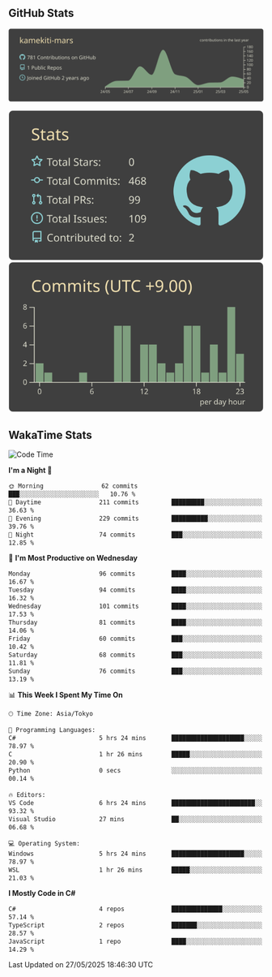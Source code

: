 ## GitHub Stats
[![](https://raw.githubusercontent.com/kamekiti-mars/kamekiti-mars/main/profile-summary-card-output/zenburn/0-profile-details.svg)](https://github.com/vn7n24fzkq/github-profile-summary-cards)
<!-- [![](https://raw.githubusercontent.com/kamekiti-mars/kamekiti-mars/main/profile-summary-card-output/zenburn/1-repos-per-language.svg)](https://github.com/vn7n24fzkq/github-profile-summary-cards) [![](https://raw.githubusercontent.com/kamekiti-mars/kamekiti-mars/main/profile-summary-card-output/zenburn/2-most-commit-language.svg)](https://github.com/vn7n24fzkq/github-profile-summary-cards) -->
[![](https://raw.githubusercontent.com/kamekiti-mars/kamekiti-mars/main/profile-summary-card-output/zenburn/3-stats.svg)](https://github.com/vn7n24fzkq/github-profile-summary-cards) [![](https://raw.githubusercontent.com/kamekiti-mars/kamekiti-mars/main/profile-summary-card-output/zenburn/4-productive-time.svg)](https://github.com/vn7n24fzkq/github-profile-summary-cards)

## WakaTime Stats
<!--START_SECTION:waka-->
![Code Time](http://img.shields.io/badge/Code%20Time-177%20hrs%2023%20mins-blue)

**I'm a Night 🦉** 

```text
🌞 Morning                62 commits          ███░░░░░░░░░░░░░░░░░░░░░░   10.76 % 
🌆 Daytime                211 commits         █████████░░░░░░░░░░░░░░░░   36.63 % 
🌃 Evening                229 commits         ██████████░░░░░░░░░░░░░░░   39.76 % 
🌙 Night                  74 commits          ███░░░░░░░░░░░░░░░░░░░░░░   12.85 % 
```
📅 **I'm Most Productive on Wednesday** 

```text
Monday                   96 commits          ████░░░░░░░░░░░░░░░░░░░░░   16.67 % 
Tuesday                  94 commits          ████░░░░░░░░░░░░░░░░░░░░░   16.32 % 
Wednesday                101 commits         ████░░░░░░░░░░░░░░░░░░░░░   17.53 % 
Thursday                 81 commits          ████░░░░░░░░░░░░░░░░░░░░░   14.06 % 
Friday                   60 commits          ███░░░░░░░░░░░░░░░░░░░░░░   10.42 % 
Saturday                 68 commits          ███░░░░░░░░░░░░░░░░░░░░░░   11.81 % 
Sunday                   76 commits          ███░░░░░░░░░░░░░░░░░░░░░░   13.19 % 
```


📊 **This Week I Spent My Time On** 

```text
🕑︎ Time Zone: Asia/Tokyo

💬 Programming Languages: 
C#                       5 hrs 24 mins       ████████████████████░░░░░   78.97 % 
C                        1 hr 26 mins        █████░░░░░░░░░░░░░░░░░░░░   20.90 % 
Python                   0 secs              ░░░░░░░░░░░░░░░░░░░░░░░░░   00.14 % 

🔥 Editors: 
VS Code                  6 hrs 24 mins       ███████████████████████░░   93.32 % 
Visual Studio            27 mins             ██░░░░░░░░░░░░░░░░░░░░░░░   06.68 % 

💻 Operating System: 
Windows                  5 hrs 24 mins       ████████████████████░░░░░   78.97 % 
WSL                      1 hr 26 mins        █████░░░░░░░░░░░░░░░░░░░░   21.03 % 
```

**I Mostly Code in C#** 

```text
C#                       4 repos             ██████████████░░░░░░░░░░░   57.14 % 
TypeScript               2 repos             ███████░░░░░░░░░░░░░░░░░░   28.57 % 
JavaScript               1 repo              ████░░░░░░░░░░░░░░░░░░░░░   14.29 % 
```




 Last Updated on 27/05/2025 18:46:30 UTC
<!--END_SECTION:waka-->
